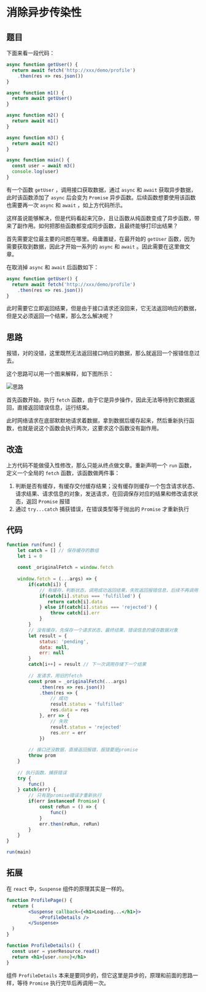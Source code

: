 # 消除异步传染性

## 题目

下面来看一段代码：

```js
async function getUser() {
  return await fetch('http://xxx/demo/profile')
  	.then(res => res.json())
}

async function m1() {
  return await getUser()
}

async function m2() {
  return await m1()
}

async function m3() {
  return await m2()
}

async function main() {
  const user = await m3()
  console.log(user)
}
```

有一个函数 `getUser` ，调用接口获取数据，通过 `async` 和 `await` 获取异步数据，此时该函数添加了 `async` 后会变为 `Promise` 异步函数。后续函数想要使用该函数也需要再一次 `async` 和 `await` ，如上方代码所示。

这样虽说能够解决，但是代码看起来冗杂，且让函数从纯函数变成了异步函数，带来了副作用。如何把那些函数都变成同步函数，且最终能够打印出结果？

首先需要定位最主要的问题在哪里。毋庸置疑，在最开始的 `getUser` 函数，因为需要获取到数据，因此才开始一系列的 `async` 和 `await` 。因此需要在这里做文章。

在取消掉 `async` 和 `await` 后函数如下：

```js
async function getUser() {
  return await fetch('http://xxx/demo/profile')
  	.then(res => res.json())
}
```

此时需要它立即返回结果，但是由于接口请求还没回来，它无法返回响应的数据，但是又必须返回一个结果，那么怎么解决呢？

## 思路

报错，对的没错，这里既然无法返回接口响应的数据，那么就返回一个报错信息过去。

这个思路可以用一个图来解释，如下图所示：

![思路](https://pic.imgdb.cn/item/65b4c667871b83018a6595b0.jpg)

首先函数开始，执行 `fetch` 函数，由于它是异步操作，因此无法等待到它数据返回，直接返回错误信息，运行结束。

此时网络请求在底部默默地请求着数据，拿到数据后缓存起来，然后重新执行函数，也就是说这个函数会执行两次，这要求这个函数没有副作用。

## 改造

上方代码不能做侵入性修改，那么只能从终点做文章。重新声明一个 `run` 函数，定义一个全局的 `fetch` 函数，该函数做两件事：

1. 判断是否有缓存，有缓存交付缓存结果；没有缓存则缓存一个包含请求状态、请求结果、请求信息的对象，发送请求，在回调保存对应的结果和修改请求状态，返回 `Promise` 报错
2. 通过 `try...catch` 捕获错误，在错误类型等于抛出的 `Promise` 才重新执行

## 代码

```js
function run(func) {
    let catch = [] // 保存缓存的数组
    let i = 0
    
    const _originalFetch = window.fetch
    
    window.fetch = (...args) => {
        if(catch[i]) {
            // 有缓存，判断状态，调用成功返回结果，失败返回报错信息，后续不再调用
            if(catch[i].status === 'fulfilled') {
               return catch[i].data
            } else if(catch[i].status === 'rejected') {
                throw catch[i].err
            }
        }
        // 没有缓存，先保存一个请求状态、最终结果、错误信息的缓存数据对象
        let result = {
            status: 'pending',
            data: null,
            err: null
        }
        catch[i++] = result // 下一次调用存储下一个结果
        
        // 发请求，用旧的fetch
        const prom = _originalFetch(...args)
        	.then(res => res.json())
        	.then(res => {
                // 成功
                result.status = 'fulfilled'
                res.data = res
            }, err => {
                // 失败
                result.status = 'rejected'
                res.err = err
            })
        
        // 接口还没数据，直接返回报错，报错要是promise
        throw prom
    }
    
    // 执行函数，捕获错误
    try {
        func()
    } catch(err) {
        // 只有是promise错误才重新执行
        if(err instanceof Promise) {
            const reRun = () => {
                func()
            }
            err.then(reRun, reRun)
        }
    }
}

run(main)
```

## 拓展

在 `react` 中，`Suspense` 组件的原理其实是一样的。

```jsx
function ProfilePage() {
  return (
    	<Suspense callback={<h1>Loading...</h1>}>
        	<ProfileDetails />
        </Suspense>
  )
}

function ProfileDetails() {
  const user = yserResource.read()
  return <h1>{user.name}</h1>
}
```

组件 `ProfileDetails` 本来是要同步的，但它这里是异步的，原理和前面的思路一样，等待 `Promise` 执行完毕后再调用一次。
